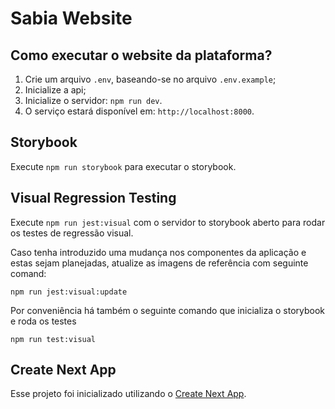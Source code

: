# Sabia Website

## Como executar o website da plataforma?

1. Crie um arquivo `.env`, baseando-se no arquivo `.env.example`;
2. Inicialize a api;
3. Inicialize o servidor: `npm run dev`.
4. O serviço estará disponível em: `http://localhost:8000`.

## Storybook

Execute `npm run storybook` para executar o storybook.

## Visual Regression Testing

Execute `npm run jest:visual` com o servidor to storybook aberto para rodar os testes de regressão visual.

Caso tenha introduzido uma mudança nos componentes da aplicação e estas sejam planejadas, atualize as imagens de referência com seguinte comand:

```
npm run jest:visual:update
```

Por conveniência há também o seguinte comando que inicializa o storybook e roda os testes

```
npm run test:visual
```

## Create Next App

Esse projeto foi inicializado utilizando o [Create Next App](https://github.com/zeit/next.js/tree/canary/packages/create-next-app).
